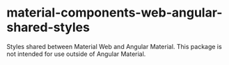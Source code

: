 # material-components-web-angular-shared-styles

Styles shared between Material Web and Angular Material. This package is not intended for use outside of Angular Material.
